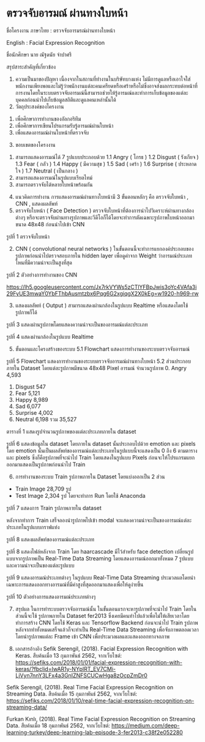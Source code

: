 # ตรวจจับอารมณ์ ผ่านทางใบหน้า



ชื่อโครงงาน	ภาษาไทย : ตรวจจับอารมรณ์ผ่านทางใบหน้า

English :  Facial Expression Recognition
	      
ชื่อนักศึกษา นาย ณัฐดนัย จำปาศรี 

สรุปสาระสำคัญที่เกี่ยวข้อง

1.	ความเป็นมาของปัญหา
เนื่องจากในสถานที่ทำงานในบริษัทบางแห่ง ไม่มีการดูแลหรือเอาใจใส่พนักงานเพียงพอและไม่รู้ว่าพนักงานแต่ละคนเครียดหรือเศร้าหรือไม่ซึ่งอาจส่งผลกระทบต่อหน้าที่การงานโดยในระบบตรวจจับอารมณ์นี้สามารถช่วยให้รู้อารมณ์และทำการเก็บข้อมูลของแต่ละบุคคลก่อนนำไปเก็บข้อมูลสถิติและดูแลคนเหล่านั้นได้
2.	วัตถุประสงค์ของโครงงาน
1)	เพื่อศึกษาการทำงานของอัลกอริทึม
2)	เพื่อศึกษาการเขียนโปรแกรมรับรู้อารมณ์ผ่านใบหน้า
3)	เพื่อแสดงอารมณ์ผ่านใบหน้าที่ตรวจจับ
3.	ขอบเขตของโครงงาน
1)	สามารถแสดงอารมณ์ได้ 7 รูปแบบประกอบด้วย
1.1	 Angry ( โกรธ )
1.2	 Disgust ( รังเกียจ )
1.3	 Fear ( กลัว )
1.4	 Happy ( มีความสุข )
1.5	 Sad ( เศร้า )
1.6	 Surprise ( ประหลาดใจ )
1.7	 Neutral ( เป็นกลาง )
2)	สามารถแสดงอารมณ์ในรูปแบบเรียลไทม์
3)	สามารถตรวจจับได้หลายใบหน้าพร้อมกัน

4.	แนวคิดการทำงาน
การแสดงอารมณ์ผ่านทางใบหน้ามี 3 ขั้นตอนหลักๆ คือ ตรวจจับใบหน้า , CNN , แสดงผลลัพท์
1.	ตรวจจับใบหน้า ( Face Detection )
ตรวจจับใบหน้าที่ต้องการนำไปวิเคราะห์ผ่านทางกล้องต่างๆ หรือจะตรวจจับผ่านทางรูปภาพและวีดีโอก็ได้โดยจะทำการตัดเฉพาะรูปภาพใบหน้าออกมาขนาด 48x48 ก่อนนำไปเข้า CNN
 
รูปที่ 1 ตรวจจับใบหน้า

2.	CNN ( convolutional neural networks )
ในขั้นตอนนี้จะทำการแยกองค์ประกอบของรูปภาพก่อนนำไปตรวจสอบภายใน hidden layer เพื่อดูค่าจาก Weight ว่าอารมณ์ประเภทไหนที่มีความน่าจะเป็นสูงที่สุด
 
รูปที่ 2 ตัวอย่างการทำงานของ CNN


https://lh5.googleusercontent.com/Jx7rkVYWs5zCTlYFBpJwis3oYc4VAfa3i29FyUE3mwaY0YbFThbAusmtzbx6Pqg6G2xgiqgX2X0kEg=w1920-h969-rw

3.	แสดงผลลัพท์ ( Output )
สามารถแสดงผ่านกล้องในรูปแบบ Realtime หรือแสดงโดยใช้รูปภาพก็ได้
 
รูปที่ 3 แสดงผ่านรูปภาพโดยแสดงความน่าจะเป็นของอารมณ์แต่ละประเภท

 
รูปที่ 4 แสดงผ่านกล้องในรูปแบบ Realtime 




5.	ขั้นตอนและโครงสร้างของระบบ
5.1 Flowchart แสดงการทำงานของระบบตรวจจับอารมณ์
 
รูปที่ 5 Flowchart แสดงการทำงานของระบบตรวจจับอารมณ์ผ่านทางใบหน้า
5.2 ส่วนประกอบภายใน Dataset
	โดยแต่ละรูปภาพมีขนาด 48x48 Pixel 
อารมณ์	จำนวนรูปภาพ
0.	Angry	4,593
1.	Disgust	547
2.	Fear	5,121
3.	Happy	8,989
4.	Sad	6,077
5.	Surprise	4,002
6.	Neutral	6,198
รวม	35,527

ตารางที่ 1 แสดงรูปจำนวนรูปภาพของแต่ละประเภทภายใน dataset
 
รูปที่ 6 แสดงข้อมูลใน dataset
โดยภายใน dataset นั้นประกอบไปด้วย emotion และ pixels โดย emotion นั้นเป็นผลลัพท์ของอารมณ์แต่ละประเภทในรูปแบบนี้จะแสดงเป็น 0 ถึง 6 ตามตารางและ pixels ซึ่งก็คือรูปภาพที่จะนำไป Train โดยแสดงในรูปแบบ Pixels ก่อนจะให้โปรแกรมแยกออกมาแสดงเป็นรูปภาพก่อนนำไป Train

6.	การทำงานของระบบ
Train รูปภาพภายใน Dataset โดยแบ่งออกเป็น 2 ส่วน
-	Train Image 28,709 รูป
-	Test Image 2,304 รูป
โดยจะทำการ Run โดยใช้ Anaconda
 
รูปที่ 7 แสดงการ Train รูปภาพภายใน dataset

หลังจากทำการ Train เสร็จลองนำรูปภาพไปเข้า modal จะแสดงความน่าจะเป็นของอารมณ์แต่ละประเภทในรูปแบบกราฟแท่ง

 
รูปที่ 8 แสดงผลลัพท์ของอารมณ์แต่ละประเภท

 
รูปที่ 8 แสดงไฟล์หลังจาก Train โดย haarcascade มีไว้สำหรับ face detection
เปลี่ยนรูปแบบจากรูปภาพเป็น Real-Time Data Streaming โดยแสดงอารมณ์ออกมาทั้งหมด 7 รูปแบบและความน่าจะเป็นของแต่ละรูปแบบ
 
รูปที่ 9 แสดงอารมณ์ประเภทต่างๆ ในรูปแบบ Real-Time Data Streaming 
		ประมวลผลโดยนำเฉพาะการแสดงออกทางอารมณ์ที่มีค่าสูงที่สุดออกมาแสดงเพื่อให้ดูง่ายขึ้น
    
รูปที่ 10 ตัวอย่างการแสดงอารมณ์ประเภทต่างๆ

7.	สรุปผล
ในการทำระบบตรวจจับอารมณ์นั้น ในขั้นตอนแรกจะหารูปภาพที่จะนำไป Train โดยในส่วนนี้จะใช้ รูปภาพภายใน Dataset fer2013 ซึ่งเคยมีคนทำไปแล้วเพื่อไม่ให้เสียเวลาโดยทำการสร้าง CNN โดยใช้ Keras และ Tensorflow Backend ก่อนจะนำไป Train รูปภาพหลังจากทำทั้งหมดเสร็จแล้วก็จะทำเป็น Real-Time Data Streaming เพื่อจับภาพตลอดเวลาโดยนำรูปภาพแต่ละ Frame เข้า CNN เพื่อประมวลผลและแสดงออกทางจอภาพ  


8.	เอกสารอ้างอิง
 Sefik Serengil, (2018). Facial Expression Recognition with Keras. สืบค้นเมื่อ 13 กุมภาพันธ์ 2562, จากเว็บไซต์: https://sefiks.com/2018/01/01/facial-expression-recognition-with-keras/?fbclid=IwAR1y-NYpIRT_EV7CMi-LjVyn7nnY3LFx4a3GnIZNFSCUCwHga8zOcpZmDr0

Sefik Serengil, (2018). Real Time Facial Expression Recognition on Streaming Data. สืบค้นเมื่อ 15 กุมภาพันธ์ 2562, จากเว็บไซต์: https://sefiks.com/2018/01/10/real-time-facial-expression-recognition-on-streaming-data/

Furkan Kınlı, (2018). Real Time Facial Expression Recognition on Streaming Data. สืบค้นเมื่อ 18 กุมภาพันธ์ 2562, จากเว็บไซต์: https://medium.com/deep-learning-turkey/deep-learning-lab-episode-3-fer2013-c38f2e052280
